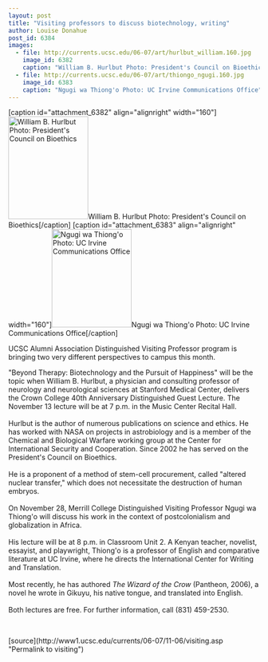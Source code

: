 ```yaml
---
layout: post
title: "Visiting professors to discuss biotechnology, writing"
author: Louise Donahue 
post_id: 6384
images:
  - file: http://currents.ucsc.edu/06-07/art/hurlbut_william.160.jpg
    image_id: 6382
    caption: "William B. Hurlbut Photo: President's Council on Bioethics"
  - file: http://currents.ucsc.edu/06-07/art/thiongo_ngugi.160.jpg
    image_id: 6383
    caption: "Ngugi wa Thiong'o Photo: UC Irvine Communications Office"
---
```


[caption id="attachment_6382" align="alignright" width="160"]<a href="http://localhost/mysite/wp-content/uploads/2006/11/hurlbut_william.160.jpg"><img class="size-full wp-image-6382" src="http://localhost/mysite/wp-content/uploads/2006/11/hurlbut_william.160.jpg" alt="William B. Hurlbut Photo: President's Council on Bioethics" width="160" height="206" /></a>William B. Hurlbut Photo: President's Council on Bioethics[/caption]
[caption id="attachment_6383" align="alignright" width="160"]<a href="http://localhost/mysite/wp-content/uploads/2006/11/thiongo_ngugi.160.jpg"><img class="size-full wp-image-6383" src="http://localhost/mysite/wp-content/uploads/2006/11/thiongo_ngugi.160.jpg" alt="Ngugi wa Thiong'o Photo: UC Irvine Communications Office" width="160" height="197" /></a>Ngugi wa Thiong'o Photo: UC Irvine Communications Office[/caption]
<a name="content" id="content"></a>
<p>
  UCSC Alumni Association Distinguished Visiting Professor program is bringing two very different perspectives to campus this month.
</p>
<p>
  "Beyond Therapy: Biotechnology and the Pursuit of Happiness" will be the topic when William B. Hurlbut, a physician and consulting professor of neurology and neurological sciences at Stanford Medical Center, delivers the Crown College 40th Anniversary Distinguished Guest Lecture. The November 13 lecture will be at 7 p.m. in the Music Center Recital Hall.<br>
  <br>
  Hurlbut is the author of numerous publications on science and ethics. He has worked with NASA on projects in astrobiology and is a member of the Chemical and Biological Warfare working group at the Center for International Security and Cooperation. Since 2002 he has served on the President's Council on Bioethics.<br>
  <br>
  He is a proponent of a method of stem-cell procurement, called "altered nuclear transfer," which does not necessitate the destruction of human embryos.<br>
  <br>
  On November 28, Merrill College Distinguished Visiting Professor Ngugi wa Thiong'o will discuss his work in the context of postcolonialism and globalization in Africa.<br>
  <br>
  His lecture will be at 8 p.m. in Classroom Unit 2. A Kenyan teacher, novelist, essayist, and playwright, Thiong'o is a professor of English and comparative literature at UC Irvine, where he directs the International Center for Writing and Translation.<br>
  <br>
  Most recently, he has authored <i>The Wizard of the Crow</i> (Pantheon, 2006), a novel he wrote in Gikuyu, his native tongue, and translated into English.<br>
  <br>
  Both lectures are free. For further information, call (831) 459-2530.
</p>
<p>
  <br>
</p>
[source](http://www1.ucsc.edu/currents/06-07/11-06/visiting.asp "Permalink to visiting")
